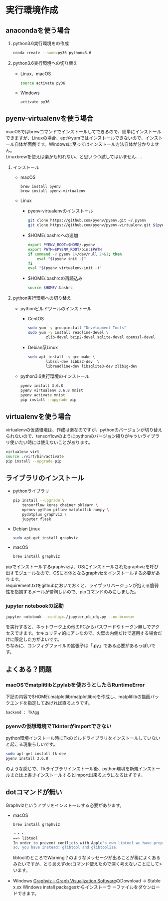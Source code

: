 # 実行環境作成

## anacondaを使う場合

1. python3.6実行環境をの作成

    ```bash
    conda create --name=py36 python=3.6
    ```

2. python3.6実行環境への切り替え
    - Linux、macOS

        ```bash
        source activate py36
        ```

    - Windows

        ```console
        activate py36
        ```

## pyenv-virtualenvを使う場合

macOSではbrewコマンドでインストールしてできるので、簡単にインストールできますが、Linuxの場合、aptやyumではインストールできないので、インストール自体が面倒です。Windowsに至ってはインストール方法自体が分かりません。  
Linuxbrewを使えば楽かも知れない、と思いつつ試してはいません．．．

1. インストール
    - macOS

        ```bash
        brew install pyenv
        brew install pyenv-virtualenv
        ```

    - Linux
        - pyenv-virtualenvのインストール

            ```bash
            git clone https://github.com/pyenv/pyenv.git ~/.pyenv
            git clone https://github.com/pyenv/pyenv-virtualenv.git $(pyenv root)/plugins/pyenv-virtualenv
            ```

        - $HOME/.bashrcへの追加

            ```bash
            export PYENV_ROOT=$HOME/.pyenv
            export PATH=$PYENV_ROOT/bin:$PATH
            if command -v pyenv 1>/dev/null 2>&1; then
                eval "$(pyenv init -)"
            fi
            eval "$(pyenv virtualenv-init -)"
            ```

        - $HOME/.bashrcの再読込み

            ```bash
            source $HOME/.bashrc
            ```

2. python実行環境への切り替え
    - pythonビルドツールのインストール
        - CentOS

            ```bash
            sudo yum -y groupinstall "Development Tools"
            sudo yum -y install readline-devel \
                    zlib-devel bzip2-devel sqlite-devel openssl-devel
            ```

        - Debian系Linux

            ```bash
            sudo apt install -y gcc make \
                    libssl-dev libbz2-dev  \
                    libreadline-dev libsqlite3-dev zlib1g-dev
            ```

    - python3.6実行環境のインストール

        ```bash
        pyenv install 3.6.8
        pyenv virtualenv 3.6.8 mnist
        pyenv activate mnist
        pip install --upgrade pip
        ```

## virtualenvを使う場合

virtualenvの仮装環境は、作成は楽なのですが、pythonのバージョンが切り替えられないので、tensorflowのようにpythonのバージョン縛りがキツいライブラリ使いたい時には使えないことがあります。

```bash
virtualenv virt
source ./virt/bin/activate
pip install --upgrade pip
```

## ライブラリのインストール

- pythonライブラリ

    ```bash
    pip install --upgrade \
        tensorflow keras chainer sklearn \
        opencv-python pillow matplotlib numpy \
        pydotplus graphviz \
        jupyter flask
    ```

- Debian Linux

    ```bash
    sudo apt-get install graphviz
    ```

- macOS

    ```bash
    brew install graphviz
    ```

pipでインストールするgraphvizは、OSにインストールされたgraphvizを呼び出すモジュールなので、OSに本体となるgraphvizをインストールする必要があります。  
requirement.txtをgithubにおいておくと、ライブラリバージョンが抱える脆弱性を指摘するメールが鬱陶しいので、pipコマンドのみにしました。

### jupyter notebookの起動

```bash
jupyter notebook --config=./jupyter_nb_cfg.py --no-browser
```

を実行すると、ネットワーク上の他のPCからパスワードやトークン無しでアクセスできます。セキュリティ的にアレなので、火壁の内側だけで運用する場合だけに限定した方がよいです。  
ちなみに、コンフィグファイルの拡張子は「.py」である必要があるっぽいです。

## よくある？問題

### macOSでmatplitlibとpylabを使おうとしたらRuntimeError

下記の内容で$HOME/.matplotlib/matplotlibrcを作成し、matplitlibの描画バックエンドを指定してあげれば直るようです。

```bash
backend : TkAgg
```

### pyenvの仮想環境でTkinterがimportできない

python環境インストール時にTkのビルドライブラリをインストールしていないと起こる現象らしいです。

```bash
sudo apt-get install tk-dev
pyenv install 3.6.8
```

のような感じで、Tkライブラリインストール後、python環境を新規インストールまたは上書きインストールするとimport出来るようになるはずです。

## dotコマンドが無い

Graphvizというアプリをインストールする必要があります。

- macOS

    ```bash
    brew install graphviz

    ・・・
    ==> libtool
    In order to prevent conflicts with Apple's own libtool we have prepended a "g"
    so, you have instead: glibtool and glibtoolize.
    ```

    libtoolのところでWarning？のようなメッセージが出ることが稀によくあるみたいですが、とりあえずdotコマンド使えたので深く考えないことにして>
います。

- Windows
    [Graphviz - Graph Visualization Software](https://graphviz.gitlab.io/)のDownload → Stable x.xx Windows install packagesからインストーラ
ーファイルをダウンロードできます。
